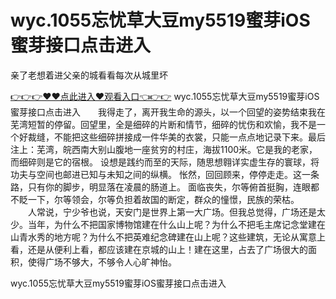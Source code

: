 # wyc.1055忘忧草大豆my5519蜜芽iOS蜜芽接口点击进入
亲了老想着进父亲的城看看每次从城里坏

<a href="https://github.com/qdmang/dhap/issues/1">👉👉👉♥♥点此进入♥观看入口👈👉👉</a>
wyc.1055忘忧草大豆my5519蜜芽iOS蜜芽接口点击进入　　我得走了，离开我生命的源头，以一个回望的姿势结束我在芜湾短暂的停留。回望里，全是细碎的片断和情节，细碎的忧伤和欢愉，我不是一个好裁缝，不能把这些细碎拼接成一件华美的衣裳，只能一点点地记录下来。最后注上：芜湾，皖西南大别山腹地一座贫穷的村庄，海拔1100米。它是我的老家，而细碎则是它的宿根。
	设想是践约而至的天际，随思想翱详实虚生存的寰球，将功夫与空间也邮进已知与未知之间的纵横。
怅然，回回顾来，停停走走。这一条路，只有你的脚步，明显落在凌晨的肠道上。
面临丧失，尔等俯首挺胸，连眼都不眨一下，尔等领会，尔等负担着故国的断定，群众的憧憬，民族的荣枯。
　　人常说，宁少爷也说，天安门是世界上第一大广场。但我总觉得，广场还是太少。当年，为什么不把国家博物馆建在什么山上呢？为什么不把毛主席记念堂建在山青水秀的地方呢？为什么不把英难纪念碑建在山上呢？这些建筑，无论从寓意上看，还是从便利上看，都应该建在京城的山上！建在这里，占去了广场很大的面积，使得广场不够大，不够令人心旷神怡。

wyc.1055忘忧草大豆my5519蜜芽iOS蜜芽接口点击进入
